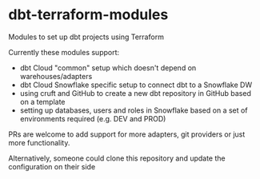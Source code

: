 # dbt-terraform-modules

Modules to set up dbt projects using Terraform

Currently these modules support:

- dbt Cloud "common" setup which doesn't depend on warehouses/adapters
- dbt Cloud Snowflake specific setup to connect dbt to a Snowflake DW
- using cruft and GitHub to create a new dbt repository in GitHub based on a template
- setting up databases, users and roles in Snowflake based on a set of environments required (e.g. DEV and PROD)

PRs are welcome to add support for more adapters, git providers or just more functionality.

Alternatively, someone could clone this repository and update the configuration on their side
